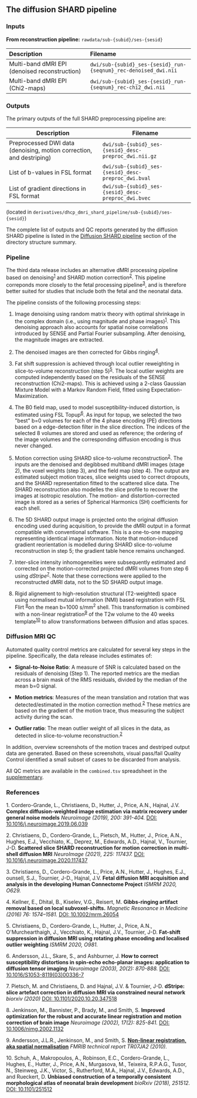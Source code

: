 ---
---

## The diffusion SHARD pipeline

### Inputs

**From reconstruction pipeline:** `rawdata/sub-{subid}/ses-{sesid}`

| Description                                                                             | Filename                                                                  |
|:----------------------------------------------------------------------------------------|:--------------------------------------------------------------------------|
| Multi-band dMRI EPI (denoised reconstruction)                                           | `dwi/sub-{subid}_ses-{sesid}_run-{seqnum}_rec-denoised_dwi.nii`           |
| Multi-band dMRI EPI (Chi2-maps)                                                         | `dwi/sub-{subid}_ses-{sesid}_run-{seqnum}_rec-chi2_dwi.nii`               |


### Outputs

The primary outputs of the full SHARD preprocessing pipeline are:

| Description                                                                  | Filename                                                                |
|------------------------------------------------------------------------------|-------------------------------------------------------------------------|
| Preprocessed DWI data (denoising, motion correction, and destriping)         | `dwi/sub-{subid}_ses-{sesid}_desc-preproc_dwi.nii.gz`                   |
| List of b-values in FSL format                                               | `dwi/sub-{subid}_ses-{sesid}_desc-preproc_dwi.bval`                     |
| List of gradient directions in FSL format                                    | `dwi/sub-{subid}_ses-{sesid}_desc-preproc_dwi.bvec`                     |

(located in `derivatives/dhcp_dmri_shard_pipeline/sub-{subid}/ses-{sesid}`)

The complete list of outputs and QC reports generated by the diffusion SHARD pipeline 
is listed in the [Diffusion SHARD pipeline](structure.html#diffusion-shard-pipeline) 
section of the directory structure summary.


### Pipeline

The third data release includes an alternative dMRI processing
pipeline based on denoising<sup>[1](#ref1)</sup> and SHARD motion
correction<sup>[2](#ref2)</sup>. This pipeline correponds more closely to
the fetal processing pipeline<sup>[3](#ref3)</sup>, and is therefore better
suited for studies that include both the fetal and the neonatal data.

The pipeline consists of the following processing steps:

1. Image denoising using random matrix theory with optimal
shrinkage in the complex domain (i.e., using magnitude and phase
images)<sup>[1](#ref1)</sup>. This denoising approach also accounts
for spatial noise correlations introduced by SENSE and Partial Fourier
subsampling. After denoising, the magnitude images are extracted.

2. The denoised images are then corrected for Gibbs
ringing<sup>[4](#ref4)</sup>.

3. Fat shift suppression is achieved through local outlier reweighting in
slice-to-volume reconstruction (step 5)<sup>[5](#ref5)</sup>. The local
outlier weights are computed independently based on the residuals of the
SENSE reconstruction (Chi2-maps). This is achieved using a 2-class Gaussian 
Mixture Model with a Markov Random Field, fitted using Expectation-Maximization.

4. The B0 field map, used to model susceptibility-induced distortion,
is estimated using FSL Topup<sup>[6](#ref6)</sup>. As input for topup, we
selected the two "best" b=0 volumes for each of the 4 phase encoding (PE)
directions based on a edge-detection filter in the slice direction. The
indices of the selected 8 volumes are stored and used as reference; the
ordering of the image volumes and the corresponding diffusion encoding is
thus never changed.

5. Motion correction using SHARD slice-to-volume
reconstruction<sup>[2](#ref2)</sup>.  The inputs are the denoised and
degibbsed multiband dMRI images (stage 2), the voxel weights (step 3),
and the field map (step 4). The output are estimated subject motion traces,
slice weights used to correct dropouts, and the SHARD representation fitted
to the scattered slice data. The SHARD reconstruction also modelles the
slice profile to recover the images at isotropic resolution.  The motion-
and distortion-corrected image is stored as a series of Spherical Harmonics
(SH) coefficients for each shell.

6. The 5D SHARD output image is projected onto the original diffusion encoding
used during acquisition, to provide the dMRI output in a format compatible with
conventional software. This is a one-to-one mapping representing identical
image information. Note that motion-induced gradient reorientation is modelled
during SHARD slice-to-volume reconstruction in step 5; the gradient table
hence remains unchanged.

7. Inter-slice intensity inhomogeneities were subsequently estimated and
corrected on the motion-corrected projected dMRI volumes from step 6 using
*dStripe*<sup>[7](#ref7)</sup>.  Note that these corrections were applied
to the reconstructed dMRI data, not to the 5D SHARD output image.

8. Rigid alignement to high-resolution structural (T2-weighted) space
using normalised mutual information (NMI) based registration with FSL
Flirt <sup>[8](#ref8)</sup>on the mean b=1000 s/mm<sup>2</sup> shell. This
transformation is combined with a non-linear registration<sup>[9](#ref9)</sup>
of the T2w volume to the 40 weeks template<sup>[10](#ref10)</sup> to allow
transformations between diffusion and atlas spaces.

<a name="shard-qc"></a>
### Diffusion MRI QC

Automated quality control metrics are calculated for several key steps in
the pipeline. Specifically, the data release includes estimates of:

- **Signal-to-Noise Ratio**: A measure of SNR is calculated based on the
  residuals of denoising (Step 1). The reported metrics are the median
  across a brain mask of the RMS residuals, divided by the median of the
  mean b=0 signal.

- **Motion metrics**: Measures of the mean translation and rotation that was
  detected/estimated in the motion correction method.<sup>[2](#ref2)</sup>
  These metrics are based on the gradient of the motion trace, thus measuring
  the subject activity during the scan.

- **Outlier ratio**: The mean outlier weight of all slices in the data, as
  detected in slice-to-volume reconstruction.<sup>[2](#ref2)</sup>

In addition, overview screenshots of the motion traces and destriped output
data are generated. Based on these screenshots, visual pass/fail Quality
Control identified a small subset of cases to be discarded from analysis.

All QC metrics are available in the `combined.tsv` spreadsheet in the
[supplementary](https://github.com/BioMedIA/dHCP-release-notes/tree/master/supplementary_files).


### References

<a name="ref1"/>1. Cordero-Grande, L., Christiaens, D., Hutter, J., Price,
A.N., Hajnal, J.V.  **Complex diffusion-weighted image estimation via matrix
recovery under general noise models** *Neuroimage (2019), 200: 391-404.* [DOI:
10.1016/j.neuroimage.2019.06.039](https://doi.org/10.1016/j.neuroimage.2019.06.039)

<a name="ref2"/>2. Christiaens, D., Cordero-Grande, L., Pietsch, M.,
Hutter, J., Price, A.N., Hughes, E.J., Vecchiato, K., Deprez, M., Edwards,
A.D., Hajnal, V., Tournier, J-D.  **Scattered slice SHARD reconstruction
for motion correction in multi-shell diffusion MRI** *NeuroImage (2021),
225: 117437.* [DOI:
 10.1016/j.neuroimage.2020.117437](https://doi.org/10.1016/j.neuroimage.2020.117437)

<a name="ref3"/>3. Christiaens, D., Cordero-Grande, L., Price, A.N.,
Hutter, J., Hughes, E.J., ounsell, S.J., Tournier, J-D., Hajnal, J.V. **Fetal
diffusion MRI acquisition and analysis in the developing Human Connectome
Project** *ISMRM 2020, O629.*

<a name="ref4"/>4. Kellner, E., Dhital, B., Kiselev, V.G., Reisert,
M. **Gibbs-ringing artifact removal based on local subvoxel-shifts.**
*Magnetic Resonance in Medicine (2016) 76: 1574–1581.* [DOI:
10.1002/mrm.26054](https://doi.org/10.1002/mrm.26054)

<a name="ref5"/>5. Christiaens, D., Cordero-Grande, L., Hutter, J.,
Price, A.N., O'Murchearthaigh, J., Vecchiato, K., Hajnal, J.V., Tournier,
J-D. **Fat-shift suppression in diffusion MRI using rotating phase encoding
and localised outlier weighting** *ISMRM 2020, O981.*

<a name="ref6"/>6. Andersson, J.L., Skare, S., and
Ashburner, J. **How to correct susceptibility distortions
in spin-echo echo-planar images: application to diffusion
tensor imaging** *Neuroimage (2003), 20(2): 870-888.* [DOI:
10.1016/S1053-8119(03)00336-7](https://doi.org/10.1016/S1053-8119(03)00336-7)

<a name="ref7"/>7. Pietsch, M. and Christiaens, D. and Hajnal, J.V. &
Tournier, J-D. **dStripe: slice artefact correction in diffusion
MRI via constrained neural network** *biorxiv (2020)* [DOI:
10.1101/2020.10.20.347518](https://doi.org/10.1101/2020.10.20.347518)

<a name="ref8"/>8. Jenkinson, M., Bannister, P., Brady, M., and Smith,
S. **Improved optimization for the robust and accurate linear registration
and motion correction of brain image** *Neuroimage (2002), 17(2): 825-841.*
[DOI: 10.1006/nimg.2002.1132](https://doi.org/10.1006/nimg.2002.1132)

<a name="ref9"/>9. Andersson, J.L.R., Jenkinson,
M., and Smith, S. [**Non-linear registration, aka spatial
normalisation**](https://www.fmrib.ox.ac.uk/datasets/techrep/tr07ja2/tr07ja2.pdf)
*FMRIB technical report TR07JA2 (2010).*

<a name="ref10"/>10. Schuh, A., Makropoulos, A., Robinson, E.C.,
Cordero-Grande, L., Hughes, E., Hutter, J., Price, A.N., Murgasova,
M., Teixeira, R.P.A.G., Tusor, N., Steinweg, J.K., Victor, S.,
Rutherford, M.A., Hajnal, J.V., Edwards, A.D., and Rueckert,
D. **Unbiased construction of a temporally consistent morphological
atlas of neonatal brain development** *bioRxiv (2018), 251512.* [DOI:
10.1101/251512](https://doi.org/10.1101/251512)



